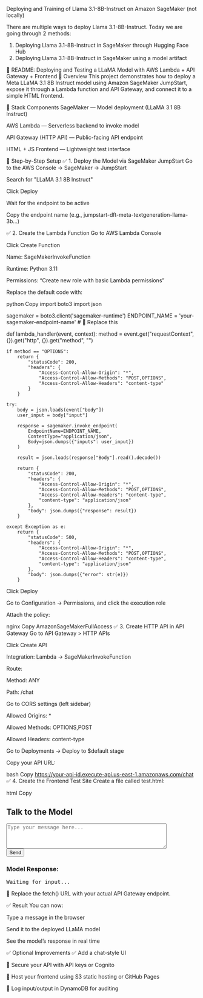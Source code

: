 Deploying and Training of Llama 3.1-8B-Instruct on Amazon SageMaker (not locally)

There are multiple ways to deploy Llama 3.1-8B-Instruct. Today we are going through 2 methods:
1. Deploying Llama 3.1-8B-Instruct in SageMaker through Hugging Face Hub
2. Deploying Llama 3.1-8B-Instruct in SageMaker using a model artifact

📘 README: Deploying and Testing a LLaMA Model with AWS Lambda + API Gateway + Frontend
🔧 Overview
This project demonstrates how to deploy a Meta LLaMA 3.1 8B Instruct model using Amazon SageMaker JumpStart, expose it through a Lambda function and API Gateway, and connect it to a simple HTML frontend.

📌 Stack Components
SageMaker — Model deployment (LLaMA 3.1 8B Instruct)

AWS Lambda — Serverless backend to invoke model

API Gateway (HTTP API) — Public-facing API endpoint

HTML + JS Frontend — Lightweight test interface

🚀 Step-by-Step Setup
✅ 1. Deploy the Model via SageMaker JumpStart
Go to the AWS Console → SageMaker → JumpStart

Search for "LLaMA 3.1 8B Instruct"

Click Deploy

Wait for the endpoint to be active

Copy the endpoint name (e.g., jumpstart-dft-meta-textgeneration-llama-3b...)

✅ 2. Create the Lambda Function
Go to AWS Lambda Console

Click Create Function

Name: SageMakerInvokeFunction

Runtime: Python 3.11

Permissions: “Create new role with basic Lambda permissions”

Replace the default code with:

python
Copy
import boto3
import json

sagemaker = boto3.client('sagemaker-runtime')
ENDPOINT_NAME = 'your-sagemaker-endpoint-name'  # 🔁 Replace this

def lambda_handler(event, context):
    method = event.get("requestContext", {}).get("http", {}).get("method", "")

    if method == "OPTIONS":
        return {
            "statusCode": 200,
            "headers": {
                "Access-Control-Allow-Origin": "*",
                "Access-Control-Allow-Methods": "POST,OPTIONS",
                "Access-Control-Allow-Headers": "content-type"
            }
        }

    try:
        body = json.loads(event["body"])
        user_input = body["input"]

        response = sagemaker.invoke_endpoint(
            EndpointName=ENDPOINT_NAME,
            ContentType="application/json",
            Body=json.dumps({"inputs": user_input})
        )

        result = json.loads(response["Body"].read().decode())

        return {
            "statusCode": 200,
            "headers": {
                "Access-Control-Allow-Origin": "*",
                "Access-Control-Allow-Methods": "POST,OPTIONS",
                "Access-Control-Allow-Headers": "content-type",
                "content-type": "application/json"
            },
            "body": json.dumps({"response": result})
        }

    except Exception as e:
        return {
            "statusCode": 500,
            "headers": {
                "Access-Control-Allow-Origin": "*",
                "Access-Control-Allow-Methods": "POST,OPTIONS",
                "Access-Control-Allow-Headers": "content-type",
                "content-type": "application/json"
            },
            "body": json.dumps({"error": str(e)})
        }
Click Deploy

Go to Configuration → Permissions, and click the execution role

Attach the policy:

nginx
Copy
AmazonSageMakerFullAccess
✅ 3. Create HTTP API in API Gateway
Go to API Gateway > HTTP APIs

Click Create API

Integration: Lambda → SageMakerInvokeFunction

Route:

Method: ANY

Path: /chat

Go to CORS settings (left sidebar)

Allowed Origins: *

Allowed Methods: OPTIONS,POST

Allowed Headers: content-type

Go to Deployments → Deploy to $default stage

Copy your API URL:

bash
Copy
https://your-api-id.execute-api.us-east-1.amazonaws.com/chat
✅ 4. Create the Frontend Test Site
Create a file called test.html:

html
Copy
<!DOCTYPE html>
<html>
<head>
  <title>LLM Test Frontend</title>
</head>
<body>
  <h2>Talk to the Model</h2>
  <textarea id="userInput" rows="4" cols="50" placeholder="Type your message here..."></textarea><br>
  <button onclick="sendToModel()">Send</button>

  <h3>Model Response:</h3>
  <pre id="responseBox">Waiting for input...</pre>

  <script>
    async function sendToModel() {
      const input = document.getElementById("userInput").value;
      const responseBox = document.getElementById("responseBox");
      responseBox.textContent = "Sending request...";

      try {
        const res = await fetch("https://your-api-id.execute-api.us-east-1.amazonaws.com/chat", {
          method: "POST",
          headers: {
            "Content-Type": "application/json"
          },
          body: JSON.stringify({ input: input })
        });

        const data = await res.json();
        responseBox.textContent = JSON.stringify(data, null, 2);
      } catch (err) {
        console.error(err);
        responseBox.textContent = "Error: " + err.message;
      }
    }
  </script>
</body>
</html>
🔁 Replace the fetch() URL with your actual API Gateway endpoint.

✅ Result
You can now:

Type a message in the browser

Send it to the deployed LLaMA model

See the model’s response in real time

✅ Optional Improvements
✅ Add a chat-style UI

🔐 Secure your API with API keys or Cognito

🚀 Host your frontend using S3 static hosting or GitHub Pages

🔁 Log input/output in DynamoDB for auditing
